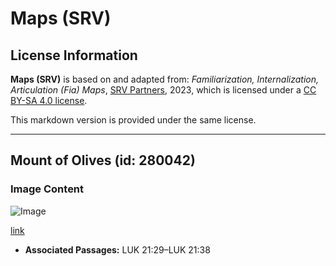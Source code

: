 # Maps (SRV)

## License Information

**Maps (SRV)** is based on and adapted from: _Familiarization, Internalization, Articulation (Fia) Maps_, [SRV Partners](https://srvpartners.org/home/), 2023, which is licensed under a [CC BY-SA 4.0 license](https://creativecommons.org/licenses/by-sa/4.0/legalcode.en).

This markdown version is provided under the same license.



--------------------------------

## Mount of Olives (id: 280042)

### Image Content

![Image](https://cdn.aquifer.bible/aquifer-content/resources/FIAMaps/mount-of-olives.jpg)

[link](https://cdn.aquifer.bible/aquifer-content/resources/FIAMaps/mount-of-olives.jpg)

* **Associated Passages:** LUK 21:29–LUK 21:38

